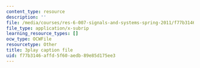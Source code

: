 ```yaml
---
content_type: resource
description: ''
file: /media/courses/res-6-007-signals-and-systems-spring-2011/f77b3146affd5f60aedb89e85d175ee3_c6jKux_RkqI.vtt
file_type: application/x-subrip
learning_resource_types: []
ocw_type: OCWFile
resourcetype: Other
title: 3play caption file
uid: f77b3146-affd-5f60-aedb-89e85d175ee3
---
```

